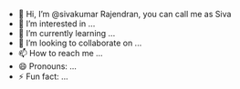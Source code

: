 - 👋 Hi, I’m @sivakumar Rajendran, you can call me as Siva
- 👀 I’m interested in ...
- 🌱 I’m currently learning ...
- 💞️ I’m looking to collaborate on ...
- 📫 How to reach me ...
- 😄 Pronouns: ...
- ⚡ Fun fact: ...

<!---
sivakumar-raj/sivakumar-raj is a ✨ special ✨ repository because its `README.md` (this file) appears on your GitHub profile.
You can click the Preview link to take a look at your changes.
--->
